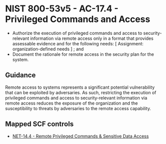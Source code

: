 # NIST 800-53v5 - AC-17.4 - Privileged Commands and Access
- Authorize the execution of privileged commands and access to security-relevant information via remote access only in a format that provides assessable evidence and for the following needs: \[ Assignment: organization-defined needs \] ; and
- Document the rationale for remote access in the security plan for the system.
## Guidance
Remote access to systems represents a significant potential vulnerability that can be exploited by adversaries. As such, restricting the execution of privileged commands and access to security-relevant information via remote access reduces the exposure of the organization and the susceptibility to threats by adversaries to the remote access capability.
## Mapped SCF controls
- [NET-14.4 - Remote Privileged Commands & Sensitive Data Access](../scf/net-144-remoteprivilegedcommands&sensitivedataaccess.md)